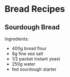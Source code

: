 # Bread Recipes

## Sourdough Bread
Ingredients:
- 400g bread flour
- 8g fine sea salt
- 1/2 packet instant yeast
- 250g water
- fed sourdough starter

